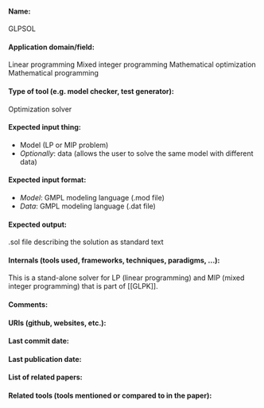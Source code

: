 #### Name:
GLPSOL

#### Application domain/field:
Linear programming
Mixed integer programming
Mathematical optimization
Mathematical programming

#### Type of tool (e.g. model checker, test generator):
Optimization solver

#### Expected input thing:
- Model (LP or MIP problem)
- *Optionally*: data (allows the user to solve the same model with different data)

#### Expected input format:
- *Model*: GMPL modeling language (.mod file)
- *Data*: GMPL modeling language (.dat file)

#### Expected output:
.sol file describing the solution as standard text

#### Internals (tools used, frameworks, techniques, paradigms, ...):
This is a stand-alone solver for LP (linear programming) and MIP (mixed integer programming) that is part of [[GLPK]].

#### Comments:

#### URIs (github, websites, etc.):

#### Last commit date:

#### Last publication date:

#### List of related papers:

#### Related tools (tools mentioned or compared to in the paper):
